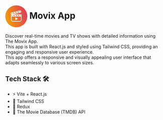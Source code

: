 
# <img  align="center" width= 70px  src="https://raw.githubusercontent.com/aniruddha-gade/Movix-app/main/src/assets/movix-logo.png">  Movix App


Discover real-time movies and TV shows with detailed information using The Movix App. <br/>
This app is built with React.js and styled using Tailwind CSS, providing an engaging and responsive user experience.  <br/>
This app offers a responsive and visually appealing user interface that adapts seamlessly to various screen sizes.




## Tech Stack 🛠️

- ⚡ Vite + React.js
- 🎨 Tailwind CSS
- 🔄 Redux
- 🎥 The Movie Database (TMDB) API


